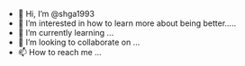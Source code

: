- 👋 Hi, I’m @shga1993
- 👀 I’m interested in how to learn more about being better.....
- 🌱 I’m currently learning ...
- 💞️ I’m looking to collaborate on ...
- 📫 How to reach me ...

<!---
shga1993/shga1993 is a ✨ special ✨ repository because its `README.md` (this file) appears on your GitHub profile.
You can click the Preview link to take a look at your changes.
--->
